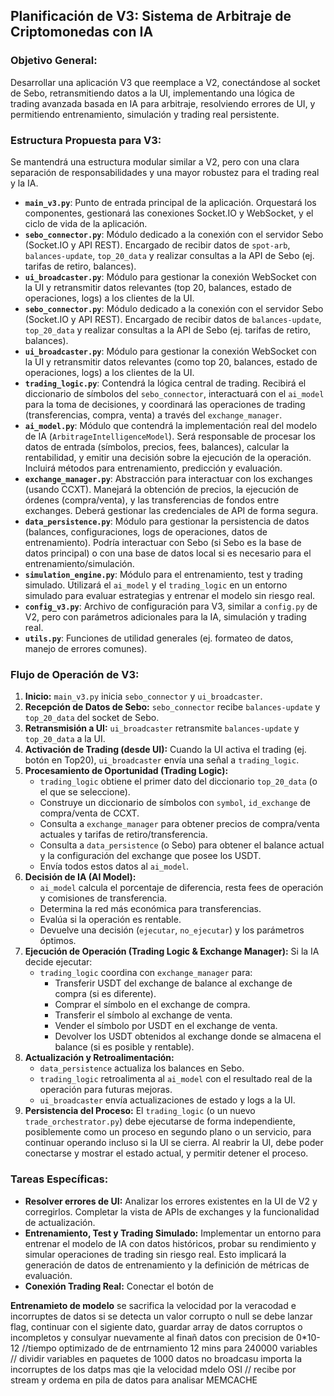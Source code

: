 ## Planificación de V3: Sistema de Arbitraje de Criptomonedas con IA

### Objetivo General:
Desarrollar una aplicación V3 que reemplace a V2, conectándose al socket de Sebo, retransmitiendo datos a la UI, implementando una lógica de trading avanzada basada en IA para arbitraje, resolviendo errores de UI, y permitiendo entrenamiento, simulación y trading real persistente.


### Estructura Propuesta para V3:
Se mantendrá una estructura modular similar a V2, pero con una clara separación de responsabilidades y una mayor robustez para el trading real y la IA.

-   **`main_v3.py`**: Punto de entrada principal de la aplicación. Orquestará los componentes, gestionará las conexiones Socket.IO y WebSocket, y el ciclo de vida de la aplicación.
-   **`sebo_connector.py`**: Módulo dedicado a la conexión con el servidor Sebo (Socket.IO y API REST). Encargado de recibir datos de `spot-arb`, `balances-update`, `top_20_data` y realizar consultas a la API de Sebo (ej. tarifas de retiro, balances).
-   **`ui_broadcaster.py`**: Módulo para gestionar la conexión WebSocket con la UI y retransmitir datos relevantes (top 20, balances, estado de operaciones, logs) a los clientes de la UI.
-   **`sebo_connector.py`**: Módulo dedicado a la conexión con el servidor Sebo (Socket.IO y API REST). Encargado de recibir datos de `balances-update`, `top_20_data` y realizar consultas a la API de Sebo (ej. tarifas de retiro, balances).
-   **`ui_broadcaster.py`**: Módulo para gestionar la conexión WebSocket con la UI y retransmitir datos relevantes (como top 20, balances, estado de operaciones, logs) a los clientes de la UI.
-   **`trading_logic.py`**: Contendrá la lógica central de trading. Recibirá el diccionario de símbolos del `sebo_connector`, interactuará con el `ai_model` para la toma de decisiones, y coordinará las operaciones de trading (transferencias, compra, venta) a través del `exchange_manager`.
-   **`ai_model.py`**: Módulo que contendrá la implementación real del modelo de IA (`ArbitrageIntelligenceModel`). Será responsable de procesar los datos de entrada (símbolos, precios, fees, balances), calcular la rentabilidad, y emitir una decisión sobre la ejecución de la operación. Incluirá métodos para entrenamiento, predicción y evaluación.
-   **`exchange_manager.py`**: Abstracción para interactuar con los exchanges (usando CCXT). Manejará la obtención de precios, la ejecución de órdenes (compra/venta), y las transferencias de fondos entre exchanges. Deberá gestionar las credenciales de API de forma segura.
-   **`data_persistence.py`**: Módulo para gestionar la persistencia de datos (balances, configuraciones, logs de operaciones, datos de entrenamiento). Podría interactuar con Sebo (si Sebo es la base de datos principal) o con una base de datos local si es necesario para el entrenamiento/simulación.
-   **`simulation_engine.py`**: Módulo para el entrenamiento, test y trading simulado. Utilizará el `ai_model` y el `trading_logic` en un entorno simulado para evaluar estrategias y entrenar el modelo sin riesgo real.
-   **`config_v3.py`**: Archivo de configuración para V3, similar a `config.py` de V2, pero con parámetros adicionales para la IA, simulación y trading real.
-   **`utils.py`**: Funciones de utilidad generales (ej. formateo de datos, manejo de errores comunes).

### Flujo de Operación de V3:
1.  **Inicio:** `main_v3.py` inicia `sebo_connector` y `ui_broadcaster`.
2.  **Recepción de Datos de Sebo:** `sebo_connector` recibe `balances-update` y `top_20_data` del socket de Sebo.
3.  **Retransmisión a UI:** `ui_broadcaster` retransmite `balances-update` y `top_20_data` a la UI.
4.  **Activación de Trading (desde UI):** Cuando la UI activa el trading (ej. botón en Top20), `ui_broadcaster` envía una señal a `trading_logic`.
5.  **Procesamiento de Oportunidad (Trading Logic):**
    -   `trading_logic` obtiene el primer dato del diccionario `top_20_data` (o el que se seleccione).
    -   Construye un diccionario de símbolos con `symbol`, `id_exchange` de compra/venta de CCXT.
    -   Consulta a `exchange_manager` para obtener precios de compra/venta actuales y tarifas de retiro/transferencia.
    -   Consulta a `data_persistence` (o Sebo) para obtener el balance actual y la configuración del exchange que posee los USDT.
    -   Envía todos estos datos al `ai_model`.
6.  **Decisión de IA (AI Model):**
    -   `ai_model` calcula el porcentaje de diferencia, resta fees de operación y comisiones de transferencia.
    -   Determina la red más económica para transferencias.
    -   Evalúa si la operación es rentable.
    -   Devuelve una decisión (`ejecutar`, `no_ejecutar`) y los parámetros óptimos.
7.  **Ejecución de Operación (Trading Logic & Exchange Manager):** Si la IA decide ejecutar:
    -   `trading_logic` coordina con `exchange_manager` para:
        -   Transferir USDT del exchange de balance al exchange de compra (si es diferente).
        -   Comprar el símbolo en el exchange de compra.
        -   Transferir el símbolo al exchange de venta.
        -   Vender el símbolo por USDT en el exchange de venta.
        -   Devolver los USDT obtenidos al exchange donde se almacena el balance (si es posible y rentable).
8.  **Actualización y Retroalimentación:**
    -   `data_persistence` actualiza los balances en Sebo.
    -   `trading_logic` retroalimenta al `ai_model` con el resultado real de la operación para futuras mejoras.
    -   `ui_broadcaster` envía actualizaciones de estado y logs a la UI.
9.  **Persistencia del Proceso:** El `trading_logic` (o un nuevo `trade_orchestrator.py`) debe ejecutarse de forma independiente, posiblemente como un proceso en segundo plano o un servicio, para continuar operando incluso si la UI se cierra. Al reabrir la UI, debe poder conectarse y mostrar el estado actual, y permitir detener el proceso.

### Tareas Específicas:
-   **Resolver errores de UI:** Analizar los errores existentes en la UI de V2 y corregirlos. Completar la vista de APIs de exchanges y la funcionalidad de actualización.
-   **Entrenamiento, Test y Trading Simulado:** Implementar un entorno para entrenar el modelo de IA con datos históricos, probar su rendimiento y simular operaciones de trading sin riesgo real. Esto implicará la generación de datos de entrenamiento y la definición de métricas de evaluación.
-   **Conexión Trading Real:** Conectar el botón de 



**Entrenamieto de modelo**
se sacrifica la velocidad por la veracodad e incorruptes de datos 
si se detecta un valor corrupto o null se debe lanzar flag, continuar con el sigiente dato, guardar array de datos corruptos o incompletos y consulyar nuevamente al finañ 
datos con precision de 0*10-12
        //tiempo optimizado de de entrnamiento 12 mins para 240000 variables 
        // dividir variables en paquetes de  1000 datos no broadcasu importa la incorruptes de los datps mas qie la velocidad mdelo OSI
        // recibe por stream y ordema en pila de datos para analisar MEMCACHE
